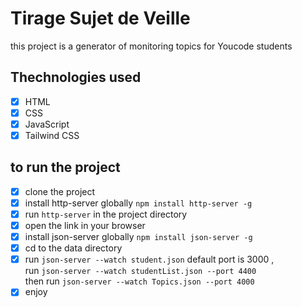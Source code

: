 # Tirage Sujet de Veille

this project is a generator of monitoring topics for Youcode students

## Thechnologies used

- [x] HTML
- [x] CSS
- [x] JavaScript
- [x] Tailwind CSS

## to run the project

- [x] clone the project
- [x] install http-server globally `npm install http-server -g`
- [x] run `http-server` in the project directory
- [x] open the link in your browser
- [x] install json-server globally `npm install json-server -g`
- [x] cd to the data directory
- [x] run `json-server --watch student.json` default port is 3000 ,
      <br>
      run `json-server --watch studentList.json --port 4400`
      <br>
      then
      run `json-server --watch Topics.json --port 4000`
- [x] enjoy
